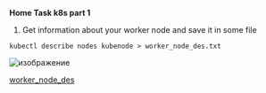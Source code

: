 **Home Task k8s part 1**
1) Get information about your worker node and save it in some file

```kubectl describe nodes kubenode > worker_node_des.txt```

![изображение](https://user-images.githubusercontent.com/97990456/216445817-d3dbc479-4354-4772-b022-73f83f4d624a.png)

[worker_node_des](https://github.com/ZEN10111/GL_DevOps_BaseCamp/edit/main/Task2.%20K8S/worker_node_des.txt)
